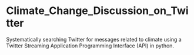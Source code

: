 # Climate_Change_Discussion_on_Twitter
Systematically searching Twitter for messages related to climate using a Twitter Streaming Application Programming Interface (API) in python.
